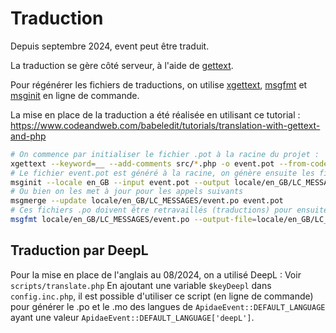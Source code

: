# Traduction

Depuis septembre 2024, event peut être traduit.

La traduction se gère côté serveur, à l'aide de [gettext](https://www.php.net/manual/en/function.gettext.php).

Pour régénérer les fichiers de traductions, on utilise [xgettext](https://www.gnu.org/software/gettext/manual/html_node/xgettext-Invocation.html), [msgfmt](https://www.gnu.org/software/gettext/manual/html_node/msgfmt-Invocation.html) et [msginit](https://www.gnu.org/software/gettext/manual/html_node/msginit-Invocation.html) en ligne de commande.

La mise en place de la traduction a été réalisée en utilisant ce tutorial :
https://www.codeandweb.com/babeledit/tutorials/translation-with-gettext-and-php

```bash
# On commence par initialiser le fichier .pot à la racine du projet :
xgettext --keyword=__ --add-comments src/*.php -o event.pot --from-code=UTF-8
# Le fichier event.pot est généré à la racine, on génère ensuite les fichiers .po lors du tout premier appel
msginit --locale en_GB --input event.pot --output locale/en_GB/LC_MESSAGES/event.po
# Ou bien on les met à jour pour les appels suivants
msgmerge --update locale/en_GB/LC_MESSAGES/event.po event.pot
# Ces fichiers .po doivent être retravaillés (traductions) pour ensuite générer les fichiers .mo (machine) qui seront utilisés :
msgfmt locale/en_GB/LC_MESSAGES/event.po --output-file=locale/en_GB/LC_MESSAGES/event.mo
```

## Traduction par DeepL
Pour la mise en place de l'anglais au 08/2024, on a utilisé DeepL :
Voir `scripts/translate.php`
En ajoutant une variable `$keyDeepl` dans `config.inc.php`, il est possible d'utiliser ce script (en ligne de commande) pour générer le .po et le .mo des langues de `ApidaeEvent::DEFAULT_LANGUAGE` ayant une valeur `ApidaeEvent::DEFAULT_LANGUAGE['deepL']`.
